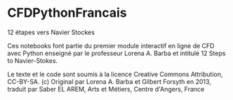 # CFDPythonFrancais
12 étapes vers Navier Stockes

Ces notebooks font partie du premier module interactif en ligne de CFD avec Python enseigné par le professeur Lorena A. Barba et intitulé 12 Steps to Navier-Stokes.

Le texte et le code sont soumis à la licence Creative Commons Attribution, CC-BY-SA. (c) Original par Lorena A. Barba et Gilbert Forsyth en 2013, traduit par Saber EL AREM, Arts et Métiers, Centre d'Angers, France
